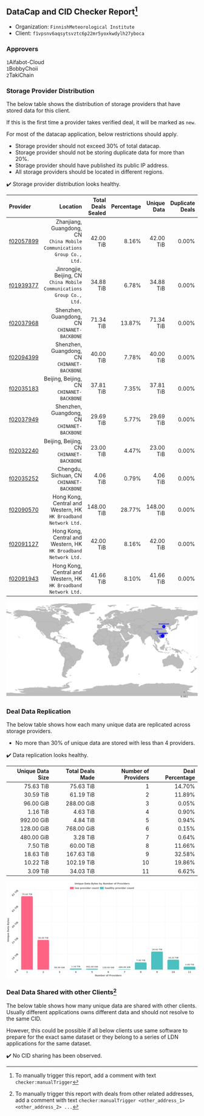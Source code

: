 ## DataCap and CID Checker Report[^1]
 - Organization: `FinnishMeteorological Institute`
 - Client: `f1vpsnv6aqsytsvztc6p22mr5yoxkwdylh27yboca`
### Approvers
`1`Aifabot-Cloud<br/>`1`BobbyChoii<br/>`2`TakiChain

### Storage Provider Distribution
The below table shows the distribution of storage providers that have stored data for this client.

If this is the first time a provider takes verified deal, it will be marked as `new`.

For most of the datacap application, below restrictions should apply.
 - Storage provider should not exceed 30% of total datacap.
 - Storage provider should not be storing duplicate data for more than 20%.
 - Storage provider should have published its public IP address.
 - All storage providers should be located in different regions.

✔️ Storage provider distribution looks healthy.

| Provider                                              |                                                                   Location | Total Deals Sealed | Percentage | Unique Data | Duplicate Deals |
| :---------------------------------------------------- | -------------------------------------------------------------------------: | -----------------: | ---------: | ----------: | --------------: |
| [f02057899](https://filfox.info/en/address/f02057899) | Zhanjiang, Guangdong, CN<br/>`China Mobile Communications Group Co., Ltd.` |          42.00 TiB |      8.16% |   42.00 TiB |           0.00% |
| [f01939377](https://filfox.info/en/address/f01939377) |  Jinrongjie, Beijing, CN<br/>`China Mobile Communications Group Co., Ltd.` |          34.88 TiB |      6.78% |   34.88 TiB |           0.00% |
| [f02037968](https://filfox.info/en/address/f02037968) |                            Shenzhen, Guangdong, CN<br/>`CHINANET-BACKBONE` |          71.34 TiB |     13.87% |   71.34 TiB |           0.00% |
| [f02094399](https://filfox.info/en/address/f02094399) |                            Shenzhen, Guangdong, CN<br/>`CHINANET-BACKBONE` |          40.00 TiB |      7.78% |   40.00 TiB |           0.00% |
| [f02035183](https://filfox.info/en/address/f02035183) |                               Beijing, Beijing, CN<br/>`CHINANET-BACKBONE` |          37.81 TiB |      7.35% |   37.81 TiB |           0.00% |
| [f02037949](https://filfox.info/en/address/f02037949) |                            Shenzhen, Guangdong, CN<br/>`CHINANET-BACKBONE` |          29.69 TiB |      5.77% |   29.69 TiB |           0.00% |
| [f02032240](https://filfox.info/en/address/f02032240) |                               Beijing, Beijing, CN<br/>`CHINANET-BACKBONE` |          23.00 TiB |      4.47% |   23.00 TiB |           0.00% |
| [f02035252](https://filfox.info/en/address/f02035252) |                               Chengdu, Sichuan, CN<br/>`CHINANET-BACKBONE` |           4.06 TiB |      0.79% |    4.06 TiB |           0.00% |
| [f02090570](https://filfox.info/en/address/f02090570) |         Hong Kong, Central and Western, HK<br/>`HK Broadband Network Ltd.` |         148.00 TiB |     28.77% |  148.00 TiB |           0.00% |
| [f02091127](https://filfox.info/en/address/f02091127) |         Hong Kong, Central and Western, HK<br/>`HK Broadband Network Ltd.` |          42.00 TiB |      8.16% |   42.00 TiB |           0.00% |
| [f02091943](https://filfox.info/en/address/f02091943) |         Hong Kong, Central and Western, HK<br/>`HK Broadband Network Ltd.` |          41.66 TiB |      8.10% |   41.66 TiB |           0.00% |

<img src="https://raw.githubusercontent.com/data-preservation-programs/filplus-checker-assets/main/filecoin-project/filecoin-plus-large-datasets/issues/1832/1681016655906.png"/>

### Deal Data Replication
The below table shows how each many unique data are replicated across storage providers.

- No more than 30% of unique data are stored with less than 4 providers.

✔️ Data replication looks healthy.

| Unique Data Size | Total Deals Made | Number of Providers | Deal Percentage |
| ---------------: | ---------------: | ------------------: | --------------: |
|        75.63 TiB |        75.63 TiB |                   1 |          14.70% |
|        30.59 TiB |        61.19 TiB |                   2 |          11.89% |
|        96.00 GiB |       288.00 GiB |                   3 |           0.05% |
|         1.16 TiB |         4.63 TiB |                   4 |           0.90% |
|       992.00 GiB |         4.84 TiB |                   5 |           0.94% |
|       128.00 GiB |       768.00 GiB |                   6 |           0.15% |
|       480.00 GiB |         3.28 TiB |                   7 |           0.64% |
|         7.50 TiB |        60.00 TiB |                   8 |          11.66% |
|        18.63 TiB |       167.63 TiB |                   9 |          32.58% |
|        10.22 TiB |       102.19 TiB |                  10 |          19.86% |
|         3.09 TiB |        34.03 TiB |                  11 |           6.62% |

<img src="https://raw.githubusercontent.com/data-preservation-programs/filplus-checker-assets/main/filecoin-project/filecoin-plus-large-datasets/issues/1832/1681016656535.png"/>

### Deal Data Shared with other Clients[^3]
The below table shows how many unique data are shared with other clients.
Usually different applications owns different data and should not resolve to the same CID.

However, this could be possible if all below clients use same software to prepare for the exact same dataset or they belong to a series of LDN applications for the same dataset.

✔️ No CID sharing has been observed.

[^1]: To manually trigger this report, add a comment with text `checker:manualTrigger`

[^2]: Deals from those addresses are combined into this report as they are specified with `checker:manualTrigger`

[^3]: To manually trigger this report with deals from other related addresses, add a comment with text `checker:manualTrigger <other_address_1> <other_address_2> ...`
